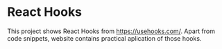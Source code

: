 # React Hooks

This project shows React Hooks from https://usehooks.com/. Apart from code snippets, website contains practical aplication of those hooks. 

